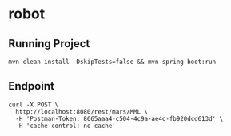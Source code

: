 # robot

Running Project
-----
```
mvn clean install -DskipTests=false && mvn spring-boot:run
```

Endpoint
-----
```
curl -X POST \
  http://localhost:8080/rest/mars/MML \
  -H 'Postman-Token: 8665aaa4-c504-4c9a-ae4c-fb920dcd613d' \
  -H 'cache-control: no-cache'

```
